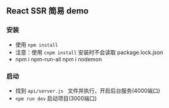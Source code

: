 ## React SSR 简易 demo

### 安装
* 使用 `npm install ` 
* 注意：使用 `cnpm install` 安装时不会读取 package.lock.json
* npm i npm-run-all      npm i nodemon

### 启动
* 找到 `api/server.js ` 文件并执行，开启后台服务(4000端口)
* `npm run dev` 启动项目(3000端口)























